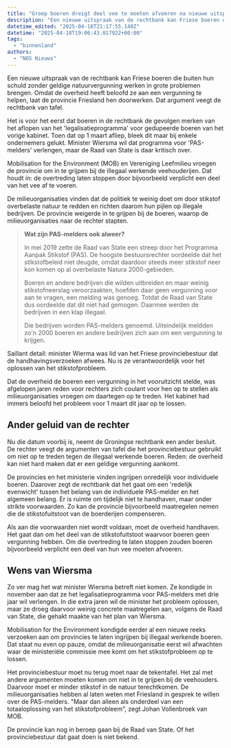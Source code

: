 ```yaml
---
title: "Groep boeren dreigt deel vee te moeten afvoeren na nieuwe uitspraak rechter"
description: "Een nieuwe uitspraak van de rechtbank kan Friese boeren die buiten hun schuld zonder geldige natuurvergunning werken in grote problemen brengen"
datetime_edited: "2025-04-18T21:17:55.140Z"
datetime: "2025-04-18T19:06:43.017922+00:00"
tags:
  - "binnenland"
authors:
  - "NOS Nieuws"
---
```


Een nieuwe uitspraak van de rechtbank kan Friese boeren die buiten hun schuld zonder geldige natuurvergunning werken in grote problemen brengen. Omdat de overheid heeft beloofd ze aan een vergunning te helpen, laat de provincie Friesland hen doorwerken. Dat argument veegt de rechtbank van tafel.

Het is voor het eerst dat boeren in de rechtbank de gevolgen merken van het aflopen van het 'legalisatieprogramma' voor gedupeerde boeren van het vorige kabinet. Toen dat op 1 maart afliep, bleek dit maar bij enkele ondernemers gelukt. Minister Wiersma wil dat programma voor 'PAS-melders' verlengen, maar de Raad van State is daar kritisch over.

Mobilisation for the Environment (MOB) en Vereniging Leefmilieu vroegen de provincie om in te grijpen bij de illegaal werkende veehouderijen. Dat houdt in: de overtreding laten stoppen door bijvoorbeeld verplicht een deel van het vee af te voeren.

De milieuorganisaties vinden dat de politiek te weinig doet om door stikstof overbelaste natuur te redden en richten daarom hun pijlen op illegale bedrijven. De provincie weigerde in te grijpen bij de boeren, waarop de milieuorganisaties naar de rechter stapten.

> **Wat zijn PAS-melders ook alweer?**
>
> In mei 2019 zette de Raad van State een streep door het Programma Aanpak Stikstof (PAS). De hoogste bestuursrechter oordeelde dat het stikstofbeleid niet deugde, omdat daardoor steeds meer stikstof neer kon komen op al overbelaste Natura 2000-gebieden.
>
> Boeren en andere bedrijven die wilden uitbreiden en maar weinig stikstofneerslag veroorzaakten, hoefden daar geen vergunning voor aan te vragen, een melding was genoeg. Totdat de Raad van State dus oordeelde dat dit niet had gemogen. Daarmee werden de bedrijven in een klap illegaal.
>
> Die bedrijven worden PAS-melders genoemd. Uiteindelijk meldden zo'n 2000 boeren en andere bedrijven zich aan om een vergunning te krijgen.

Saillant detail: minister Wierma was lid van het Friese provinciebestuur dat de handhavingsverzoeken afwees. Nu is ze verantwoordelijk voor het oplossen van het stikstofprobleem.

Dat de overheid de boeren een vergunning in het vooruitzicht stelde, was afgelopen jaren reden voor rechters zich coulant voor hen op te stellen als milieuorganisaties vroegen om daartegen op te treden. Het kabinet had immers beloofd het probleem voor 1 maart dit jaar op te lossen.

## Ander geluid van de rechter

Nu die datum voorbij is, neemt de Groningse rechtbank een ander besluit. De rechter veegt de argumenten van tafel die het provinciebestuur gebruikt om niet op te treden tegen de illegaal werkende boeren. Reden: de overheid kan niet hard maken dat er een geldige vergunning aankomt.

De provincies en het ministerie vinden ingrijpen onredelijk voor individuele boeren. Daarover zegt de rechtbank dat het gaat om een 'redelijk evenwicht' tussen het belang van de individuele PAS-melder en het algemeen belang. Er is ruimte om tijdelijk niet te handhaven, maar onder strikte voorwaarden. Zo kan de provincie bijvoorbeeld maatregelen nemen die de stikstofuitstoot van de boerderijen compenseren.

Als aan die voorwaarden niet wordt voldaan, moet de overheid handhaven. Het gaat dan om het deel van de stikstofuitstoot waarvoor boeren geen vergunning hebben. Om die overtreding te laten stoppen zouden boeren bijvoorbeeld verplicht een deel van hun vee moeten afvoeren.

## Wens van Wiersma

Zo ver mag het wat minister Wiersma betreft niet komen. Ze kondigde in november aan dat ze het legalisatieprogramma voor PAS-melders met drie jaar wil verlengen. In die extra jaren wil de minister het probleem oplossen, maar ze droeg daarvoor weinig concrete maatregelen aan, volgens de Raad van State, die gehakt maakte van het plan van Wiersma.

Mobilisation for the Environment kondigde eerder al een nieuwe reeks verzoeken aan om provincies te laten ingrijpen bij illegaal werkende boeren. Dat staat nu even op pauze, omdat de milieuorganisatie eerst wil afwachten waar de ministeriële commissie mee komt om het stikstofprobleem op te lossen.

Het provinciebestuur moet nu terug moet naar de tekentafel. Het zal met andere argumenten moeten komen om niet in te grijpen bij de veehouders. Daarvoor moet er minder stikstof in de natuur terechtkomen. De milieuorganisaties hebben al laten weten met Friesland in gesprek te willen over de PAS-melders. "Maar dan alleen als onderdeel van een totaaloplossing van het stikstofprobleem", zegt Johan Vollenbroek van MOB.

De provincie kan nog in beroep gaan bij de Raad van State. Of het provinciebestuur dat gaat doen is niet bekend.
